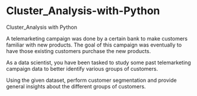 # Cluster_Analysis-with-Python
Cluster_Analysis with Python


A telemarketing campaign was done by a certain bank to make customers familiar with new products. The goal of this campaign was eventually to have those existing customers purchase the new products.

As a data scientist, you have been tasked to study some past telemarketing campaign data to better identify various groups of customers. 

Using the given dataset, perform customer segmentation and provide general insights about the different groups of customers.
